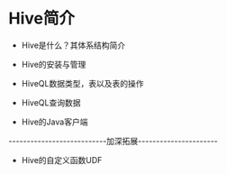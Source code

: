 # Hive简介


* Hive是什么？其体系结构简介

* Hive的安装与管理

* HiveQL数据类型，表以及表的操作

* HiveQL查询数据

* Hive的Java客户端

---------------------------加深拓展----------------------

* Hive的自定义函数UDF
